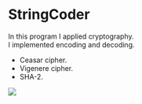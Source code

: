 # StringCoder
In this program I applied cryptography.</br>
I implemented encoding and decoding.</br>
- Ceasar cipher.</br>
- Vigenere cipher.</br>
- SHA-2.</br>
<img src="https://imgur.com/jH7sHQx">
